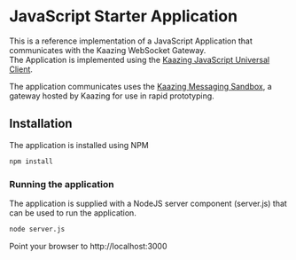 # JavaScript Starter Application

This is a reference implementation of a JavaScript Application that communicates with the Kaazing WebSocket Gateway.  
The Application is implemented using the [Kaazing JavaScript Universal Client](https://github.com/kaazing/universal-client/tree/develop/javascript).

The application communicates uses the [Kaazing Messaging Sandbox](http://sandbox.kaazing.com/messaging), a gateway hosted by Kaazing for use in rapid prototyping.

## Installation
The application is installed using NPM

```bash
npm install
```

### Running the application

The application is supplied with a NodeJS server component (server.js) that can be used to run the application.


```bash
node server.js
```

Point your browser to http://localhost:3000
